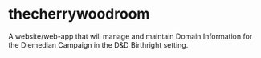 # thecherrywoodroom
A website/web-app that will manage and maintain Domain Information for the Diemedian Campaign in the D&amp;D Birthright setting.
